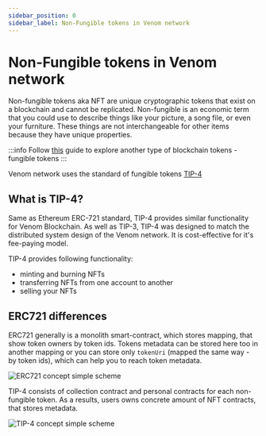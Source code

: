```yaml
---
sidebar_position: 0
sidebar_label: Non-Fungible tokens in Venom network
---
```


# Non-Fungible tokens in Venom network

Non-fungible tokens aka NFT are unique cryptographic tokens that exist on a blockchain and cannot be replicated. Non-fungible is an economic term that you could use to describe things like your picture, a song file, or even your furniture. These things are not interchangeable for other items because they have unique properties.

:::info
Follow [this](../how-to-create-your-own-fungible-tip-3-token/fungible-tokens-in-venom-network) guide to explore another type of blockchain tokens - fungible tokens
:::

Venom network uses the standard of fungible tokens [TIP-4](../../../standards/TIP-4/core-description.md)

## What is TIP-4?

Same as Ethereum ERC-721 standard, TIP-4 provides similar functionality for Venom Blockchain. As well as TIP-3, TIP-4 was designed to match the distributed system design of the Venom network. It is cost-effective for it's fee-paying model.

TIP-4 provides following functionality:

* minting and burning NFTs
* transferring NFTs from one account to another
* selling your NFTs

## ERC721 differences

ERC721 generally is a monolith smart-contract, which stores mapping, that show token owners by token ids. Tokens metadata can be stored here too in another mapping or you can store only `tokenUri` (mapped the same way - by token ids), which can help you to reach token metadata.

![ERC721 concept simple scheme](<../../../../static/img/erc721.svg>)

TIP-4 consists of collection contract and personal contracts for each non-fungible token. As a results, users owns concrete amount of NFT contracts, that stores metadata.

![TIP-4 concept simple scheme](<../../../../static/img/tip4.svg>)
